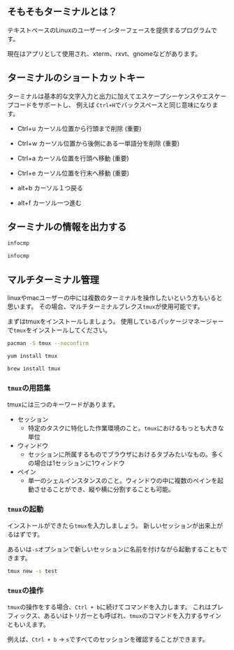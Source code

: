 


## そもそもターミナルとは？

テキストベースのLinuxのユーザーインターフェースを提供するプログラムです。

現在はアプリとして使用され、xterm、rxvt、gnomeなどがあります。


## ターミナルのショートカットキー

ターミナルは基本的な文字入力と出力に加えてエスケープシーケンスやエスケープコードをサポートし、
例えば
`Ctrl+H`でバックスペースと同じ意味になります。



- Ctrl+u カーソル位置から行頭まで削除 (重要)
- Ctrl+w カーソル位置から後側にある一単語分を削除 (重要)
- Ctrl+a カーソル位置を行頭へ移動 (重要)
- Ctrl+e カーソル位置を行末へ移動 (重要)


- alt+b カーソル１つ戻る
- alt+f カーソル一つ進む


## ターミナルの情報を出力する

```sh
infocmp
```


```sh
infocmp
```




## マルチターミナル管理

linuxやmacユーザーの中には複数のターミナルを操作したいという方もいると思います。
その場合、マルチターミナルブレクス`tmux`が使用可能です。

まずはtmuxをインストールしましょう。
使用しているパッケージマネージャーで`tmux`をインストールしてください。

```sh
pacman -S tmux --noconfirm
```

```sh
yum install tmux
```

```sh
brew install tmux
```


### `tmux`の用語集

tmuxには三つのキーワードがあります。

- セッション
    - 特定のタスクに特化した作業環境のこと。`tmux`におけるもっとも大きな単位
- ウィンドウ
    - セッションに所属するものでブラウザにおけるタブみたいなもの。多くの場合は1セッションに1ウィンドウ
- ペイン
    - 単一のシェルインスタンスのこと。ウィンドウの中に複数のペインを起動させることができ、縦や横に分割することも可能。


### `tmux`の起動

インストールができたら`tmux`を入力しましょう。
新しいセッションが出来上がるはずです。

あるいは`-s`オプションで新しいセッションに名前を付けながら起動することもできます。

```sh
tmux new -s test
```

### `tmux`の操作

`tmux`の操作をする場合、`Ctrl + b`に続けてコマンドを入力します。
これはプレフィックス、あるいはトリガーとも呼ばれ、`tmux`のコマンドを入力するサインともいえます。

例えば、`Ctrl + b` → `s`ですべてのセッションを確認することができます。




















